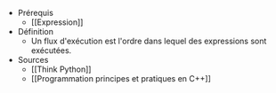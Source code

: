 - Prérequis
	- [[Expression]]
- Définition
	- Un flux d'exécution est l'ordre dans lequel des expressions sont exécutées.
- Sources
	- [[Think Python]]
	- [[Programmation principes et pratiques en C++]]
